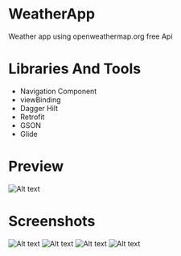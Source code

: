 # WeatherApp
Weather app using openweathermap.org free Api

# Libraries And Tools
- Navigation Component
- viewBinding
- Dagger Hilt
- Retrofit
- GSON
- Glide

# Preview
![Alt text](screenshots/preview.gif?raw=true "")

# Screenshots
![Alt text](screenshots/screenshot_1.png?raw=true "")
![Alt text](screenshots/screenshot_2.png?raw=true "")
![Alt text](screenshots/screenshot_3.png?raw=true "")
![Alt text](screenshots/screenshot_4.png?raw=true "")
